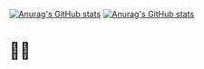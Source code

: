 [![Anurag's GitHub stats](https://github-readme-stats.vercel.app/api?username=BlandineLemaire&show_icons=true&theme=synthwave)](https://github.com/BlandineLemaire/github-readme-stats)
[![Anurag's GitHub stats](https://github-readme-stats.vercel.app/api/top-langs?username=BlandineLemaire&show_icons=true&theme=synthwave&layout=compact)](https://github.com/BlandineLemaire/github-readme-stats)
# :japanese_ogre::otter:
